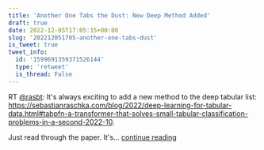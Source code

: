 ```yaml
---
title: 'Another One Tabs the Dust: New Deep Method Added'
draft: true
date: 2022-12-05T17:05:15+00:00
slug: '202212051705-another-one-tabs-dust'
is_tweet: true
tweet_info:
  id: '1599691359371526144'
  type: 'retweet'
  is_thread: False
---
```




RT [@rasbt](https://x.com/rasbt): It's always exciting to add a new method to the deep tabular list: <https://sebastianraschka.com/blog/2022/deep-learning-for-tabular-data.html#tabpfn-a-transformer-that-solves-small-tabular-classification-problems-in-a-second-2022-10>.  

Just read through the paper. It's… [continue reading](https://x.com/sytelus/status/1599691359371526144)
